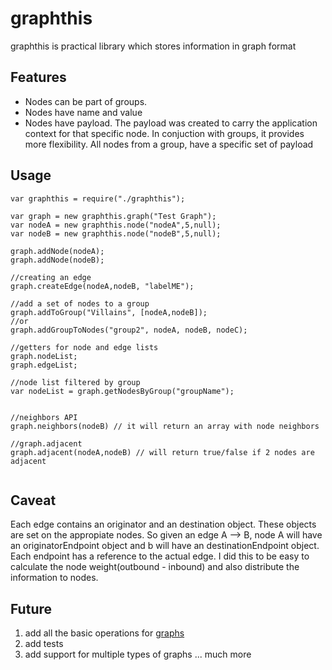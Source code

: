 # graphthis
graphthis is practical library which stores information in graph format


## Features
 - Nodes can be part of groups.
 - Nodes have name and value
 - Nodes have payload. The payload was created to carry the application context for that specific node. In conjuction with groups, it provides more flexibility.
All nodes from a group, have a specific set of payload

## Usage
```
var graphthis = require("./graphthis");

var graph = new graphthis.graph("Test Graph");
var nodeA = new graphthis.node("nodeA",5,null);
var nodeB = new graphthis.node("nodeB",5,null); 

graph.addNode(nodeA);
graph.addNode(nodeB);

//creating an edge
graph.createEdge(nodeA,nodeB, "labelME");

//add a set of nodes to a group
graph.addToGroup("Villains", [nodeA,nodeB]);
//or
graph.addGroupToNodes("group2", nodeA, nodeB, nodeC);

//getters for node and edge lists
graph.nodeList;
graph.edgeList;

//node list filtered by group
var nodeList = graph.getNodesByGroup("groupName");


//neighbors API
graph.neighbors(nodeB) // it will return an array with node neighbors

//graph.adjacent
graph.adjacent(nodeA,nodeB) // will return true/false if 2 nodes are adjacent


```

## Caveat
Each edge contains an originator and an destination object. These objects are set on the appropiate nodes.
So given an edge A --> B, node A will have an originatorEndpoint object and b will have an destinationEndpoint object.
Each endpoint has a reference to the actual edge. I did this to be easy to calculate the node weight(outbound - inbound)
and also distribute the information to nodes.

## Future

1. add all the basic operations for [graphs](https://en.wikipedia.org/wiki/Graph_%28abstract_data_type%29)
2. add tests
3. add support for multiple types of graphs
... much more


